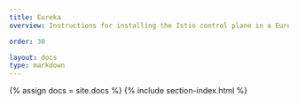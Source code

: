 ```yaml
---
title: Eureka
overview: Instructions for installing the Istio control plane in a Eureka based environment.

order: 30

layout: docs
type: markdown
---
```


{% assign docs = site.docs %}
{% include section-index.html %}
